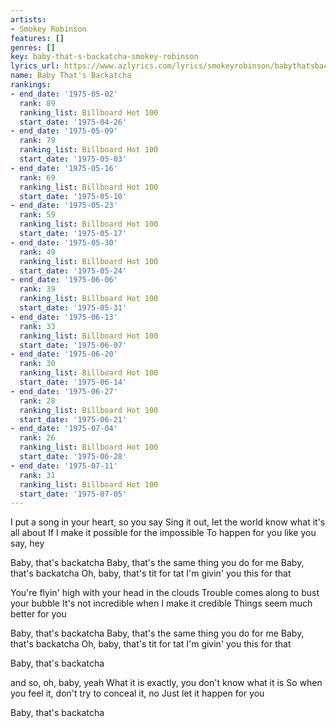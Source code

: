 ```yaml
---
artists:
- Smokey Robinson
features: []
genres: []
key: baby-that-s-backatcha-smokey-robinson
lyrics_url: https://www.azlyrics.com/lyrics/smokeyrobinson/babythatsbackatcha.html
name: Baby That's Backatcha
rankings:
- end_date: '1975-05-02'
  rank: 89
  ranking_list: Billboard Hot 100
  start_date: '1975-04-26'
- end_date: '1975-05-09'
  rank: 79
  ranking_list: Billboard Hot 100
  start_date: '1975-05-03'
- end_date: '1975-05-16'
  rank: 69
  ranking_list: Billboard Hot 100
  start_date: '1975-05-10'
- end_date: '1975-05-23'
  rank: 59
  ranking_list: Billboard Hot 100
  start_date: '1975-05-17'
- end_date: '1975-05-30'
  rank: 49
  ranking_list: Billboard Hot 100
  start_date: '1975-05-24'
- end_date: '1975-06-06'
  rank: 39
  ranking_list: Billboard Hot 100
  start_date: '1975-05-31'
- end_date: '1975-06-13'
  rank: 33
  ranking_list: Billboard Hot 100
  start_date: '1975-06-07'
- end_date: '1975-06-20'
  rank: 30
  ranking_list: Billboard Hot 100
  start_date: '1975-06-14'
- end_date: '1975-06-27'
  rank: 28
  ranking_list: Billboard Hot 100
  start_date: '1975-06-21'
- end_date: '1975-07-04'
  rank: 26
  ranking_list: Billboard Hot 100
  start_date: '1975-06-28'
- end_date: '1975-07-11'
  rank: 31
  ranking_list: Billboard Hot 100
  start_date: '1975-07-05'
---
```


I put a song in your heart, so you say
Sing it out, let the world know what it's all about
If I make it possible for the impossible
To happen for you like you say, hey

Baby, that's backatcha
Baby, that's the same thing you do for me
Baby, that's backatcha
Oh, baby, that's tit for tat
I'm givin' you this for that

You're flyin' high with your head in the clouds
Trouble comes along to bust your bubble
It's not incredible when I make it credible
Things seem much better for you

Baby, that's backatcha
Baby, that's the same thing you do for me
Baby, that's backatcha
Oh, baby, that's tit for tat
I'm givin' you this for that

Baby, that's backatcha

 and so, oh, baby, yeah
What it is exactly, you don't know what it is
So when you feel it, don't try to conceal it, no
Just let it happen for you

Baby, that's backatcha



